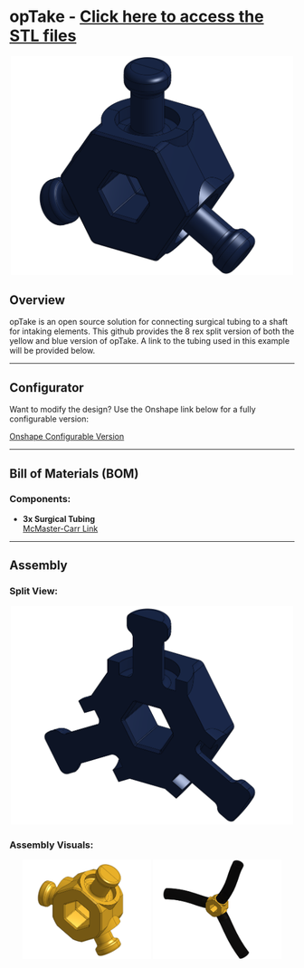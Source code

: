 # opTake - [Click here to access the STL files](/opTake/STLs)
<p align="center">
<img src="/opTake/Images/opTakeBISO.png" alt="Insert ISO" width="500">
   </p>
   
## Overview

opTake is an open source solution for connecting surgical tubing to a shaft for intaking elements. This github provides the 8 rex split version of both the yellow and blue version of opTake. A link to the tubing used in this example will be provided below.

---

## Configurator

Want to modify the design? Use the Onshape link below for a fully configurable version:

[Onshape Configurable Version](https://cad.onshape.com/documents/0267c13a508c61819e4973b4/w/670e913cf8aec1a5d4745c33/e/1dd12bd2829f9d7d9aa8783a)

---

## Bill of Materials (BOM)

### Components:
- **3x Surgical Tubing**  
  [McMaster-Carr Link](https://www.mcmaster.com/51135K75/)

---

## Assembly

### Split View:
<p align="center">
<img src="/opTake/Images/opTakeBSplit.png" alt="Insert ISO" width="500">
   </p>

### Assembly Visuals:
<p align="center">
  <img src="/opTake/Images/opTakeYISO.png" alt="Insert Assembly" width="45%">
  <img src="/opTake/Images/opTakeYAsmb.png" alt="Extended Insert Assembly" width="45%">
</p>
